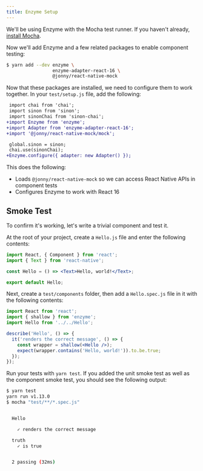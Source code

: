 ```yaml
---
title: Enzyme Setup
---
```


We'll be using Enzyme with the Mocha test runner. If you haven't already, [install Mocha](/unit).

Now we'll add Enzyme and a few related packages to enable component testing:

```bash
$ yarn add --dev enzyme \
                 enzyme-adapter-react-16 \
                 @jonny/react-native-mock
```

Now that these packages are installed, we need to configure them to work together. In your `test/setup.js` file, add the following:

```diff
 import chai from 'chai';
 import sinon from 'sinon';
 import sinonChai from 'sinon-chai';
+import Enzyme from 'enzyme';
+import Adapter from 'enzyme-adapter-react-16';
+import '@jonny/react-native-mock/mock';

 global.sinon = sinon;
 chai.use(sinonChai);
+Enzyme.configure({ adapter: new Adapter() });
```

This does the following:
- Loads `@jonny/react-native-mock` so we can access React Native APIs in component tests
- Configures Enzyme to work with React 16

## Smoke Test

To confirm it's working, let's write a trivial component and test it.

At the root of your project, create a `Hello.js` file and enter the following contents:

```jsx
import React, { Component } from 'react';
import { Text } from 'react-native';

const Hello = () => <Text>Hello, world!</Text>;

export default Hello;
```

Next, create a `test/components` folder, then add a `Hello.spec.js` file in it with the following contents:

```jsx
import React from 'react';
import { shallow } from 'enzyme';
import Hello from '../../Hello';

describe('Hello', () => {
  it('renders the correct message', () => {
    const wrapper = shallow(<Hello />);
    expect(wrapper.contains('Hello, world!')).to.be.true;
  });
});
```

Run your tests with `yarn test`. If you added the unit smoke test as well as the component smoke test, you should see the following output:

```bash
$ yarn test
yarn run v1.13.0
$ mocha "test/**/*.spec.js"


  Hello

    ✓ renders the correct message

  truth
    ✓ is true


  2 passing (32ms)
```

[enzyme]: http://airbnb.io/enzyme/
